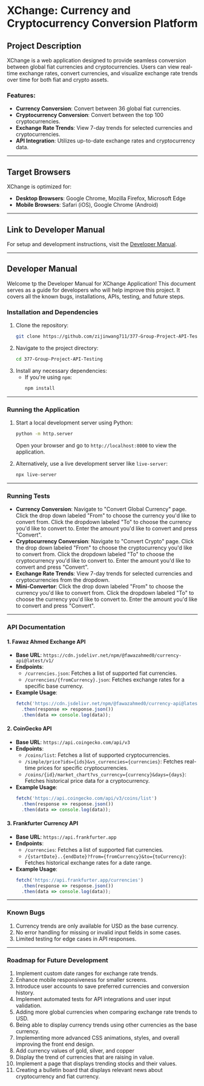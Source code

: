 # XChange: Currency and Cryptocurrency Conversion Platform

## Project Description
XChange is a web application designed to provide seamless conversion between global fiat currencies and cryptocurrencies. Users can view real-time exchange rates, convert currencies, and visualize exchange rate trends over time for both fiat and crypto assets.

### Features:
- **Currency Conversion**: Convert between 36 global fiat currencies.
- **Cryptocurrency Conversion**: Convert between the top 100 cryptocurrencies.
- **Exchange Rate Trends**: View 7-day trends for selected currencies and cryptocurrencies.
- **API Integration**: Utilizes up-to-date exchange rates and cryptocurrency data.

---

## Target Browsers
XChange is optimized for:
- **Desktop Browsers**: Google Chrome, Mozilla Firefox, Microsoft Edge
- **Mobile Browsers**: Safari (iOS), Google Chrome (Android)

---

## Link to Developer Manual
For setup and development instructions, visit the [Developer Manual](docs/developer_manual.md).

---

## Developer Manual
Welcome tp the Developer Manual for XChange Application! This document serves as a guide for developers who will help improve this project. It covers all the known bugs, installations, APIs, testing, and future steps. 

### Installation and Dependencies
1. Clone the repository:
   ```bash
   git clone https://github.com/zijinwang711/377-Group-Project-API-Testing.git
   ```
2. Navigate to the project directory:
   ```bash
   cd 377-Group-Project-API-Testing
   ```
3. Install any necessary dependencies:
   - If you're using `npm`:
     ```bash
     npm install
     ```

---

### Running the Application
1. Start a local development server using Python:
   ```bash
   python -m http.server
   ```
   Open your browser and go to `http://localhost:8000` to view the application.

2. Alternatively, use a live development server like `live-server`:
   ```bash
   npx live-server
   ```

---

### Running Tests
- **Currency Conversion**: Navigate to "Convert Global Currency" page. Click the drop down labeled "From" to choose the currency you'd like to convert from. Click the dropdown labeled "To" to choose the currency you'd like to convert to. Enter the amount you'd like to convert and press "Convert".
- **Cryptocurrency Conversion**: Navigate to "Convert Crypto" page. Click the drop down labeled "From" to choose the cryptocurrency you'd like to convert from. Click the dropdown labeled "To" to choose the cryptocurrency you'd like to convert to. Enter the amount you'd like to convert and press "Convert".
- **Exchange Rate Trends**: View 7-day trends for selected currencies and cryptocurrencies from the dropdown.
- **Mini-Convertor**: Click the drop down labeled "From" to choose the currency you'd like to convert from. Click the dropdown labeled "To" to choose the currency you'd like to convert to. Enter the amount you'd like to convert and press "Convert".


---

### API Documentation

#### 1. **Fawaz Ahmed Exchange API**
- **Base URL**: `https://cdn.jsdelivr.net/npm/@fawazahmed0/currency-api@latest/v1/`
- **Endpoints**:
  - `/currencies.json`: Fetches a list of supported fiat currencies.
  - `/currencies/{fromCurrency}.json`: Fetches exchange rates for a specific base currency.
- **Example Usage**:
  ```javascript
  fetch('https://cdn.jsdelivr.net/npm/@fawazahmed0/currency-api@latest/v1/currencies.json')
    .then(response => response.json())
    .then(data => console.log(data));
  ```

#### 2. **CoinGecko API**
- **Base URL**: `https://api.coingecko.com/api/v3`
- **Endpoints**:
  - `/coins/list`: Fetches a list of supported cryptocurrencies.
  - `/simple/price?ids={ids}&vs_currencies={currencies}`: Fetches real-time prices for specific cryptocurrencies.
  - `/coins/{id}/market_chart?vs_currency={currency}&days={days}`: Fetches historical price data for a cryptocurrency.
- **Example Usage**:
  ```javascript
  fetch('https://api.coingecko.com/api/v3/coins/list')
    .then(response => response.json())
    .then(data => console.log(data));
  ```

#### 3. **Frankfurter Currency API**
- **Base URL**: `https://api.frankfurter.app`
- **Endpoints**:
  - `/currencies`: Fetches a list of supported fiat currencies.
  - `/{startDate}..{endDate}?from={fromCurrency}&to={toCurrency}`: Fetches historical exchange rates for a date range.
- **Example Usage**:
  ```javascript
  fetch('https://api.frankfurter.app/currencies')
    .then(response => response.json())
    .then(data => console.log(data));
  ```

---

### Known Bugs
1. Currency trends are only available for USD as the base currency.
2. No error handling for missing or invalid input fields in some cases.
3. Limited testing for edge cases in API responses.

---

### Roadmap for Future Development

1. Implement custom date ranges for exchange rate trends.
2. Enhance mobile responsiveness for smaller screens.
3. Introduce user accounts to save preferred currencies and conversion history.
4. Implement automated tests for API integrations and user input validation.
5. Adding more global currencies when comparing exchange rate trends to USD.
6. Being able to display currency trends using other currencies as the base currency.
7. Implementing more advanced CSS animations, styles, and overall improving the front end design.
8. Add currency values of gold, silver, and copper
9. Display the trend of currencies that are raising in value.
10. Implement a page that displays trending stocks and their values.
11. Creating a bulletin board that displays relevant news about cryptocurrency and fiat currency. 